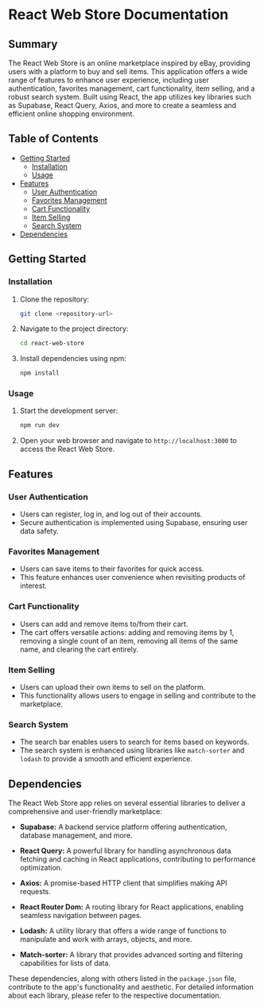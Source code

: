 # React Web Store Documentation

## Summary

The React Web Store is an online marketplace inspired by eBay, providing users with a platform to buy and sell items. This application offers a wide range of features to enhance user experience, including user authentication, favorites management, cart functionality, item selling, and a robust search system. Built using React, the app utilizes key libraries such as Supabase, React Query, Axios, and more to create a seamless and efficient online shopping environment.

## Table of Contents

- [Getting Started](#getting-started)
  - [Installation](#installation)
  - [Usage](#usage)
- [Features](#features)
  - [User Authentication](#user-authentication)
  - [Favorites Management](#favorites-management)
  - [Cart Functionality](#cart-functionality)
  - [Item Selling](#item-selling)
  - [Search System](#search-system)
- [Dependencies](#dependencies)

## Getting Started

### Installation

1. Clone the repository:

   ```bash
   git clone <repository-url>
   ```

2. Navigate to the project directory:

   ```bash
   cd react-web-store
   ```

3. Install dependencies using npm:

   ```bash
   npm install
   ```

### Usage

1. Start the development server:

   ```bash
   npm run dev
   ```

2. Open your web browser and navigate to `http://localhost:3000` to access the React Web Store.

## Features

### User Authentication

- Users can register, log in, and log out of their accounts.
- Secure authentication is implemented using Supabase, ensuring user data safety.

### Favorites Management

- Users can save items to their favorites for quick access.
- This feature enhances user convenience when revisiting products of interest.

### Cart Functionality

- Users can add and remove items to/from their cart.
- The cart offers versatile actions: adding and removing items by 1, removing a single count of an item, removing all items of the same name, and clearing the cart entirely.

### Item Selling

- Users can upload their own items to sell on the platform.
- This functionality allows users to engage in selling and contribute to the marketplace.

### Search System

- The search bar enables users to search for items based on keywords.
- The search system is enhanced using libraries like `match-sorter` and `lodash` to provide a smooth and efficient experience.

## Dependencies

The React Web Store app relies on several essential libraries to deliver a comprehensive and user-friendly marketplace:

- **Supabase:** A backend service platform offering authentication, database management, and more.

- **React Query:** A powerful library for handling asynchronous data fetching and caching in React applications, contributing to performance optimization.

- **Axios:** A promise-based HTTP client that simplifies making API requests.

- **React Router Dom:** A routing library for React applications, enabling seamless navigation between pages.

- **Lodash:** A utility library that offers a wide range of functions to manipulate and work with arrays, objects, and more.

- **Match-sorter:** A library that provides advanced sorting and filtering capabilities for lists of data.

These dependencies, along with others listed in the `package.json` file, contribute to the app's functionality and aesthetic. For detailed information about each library, please refer to the respective documentation.
